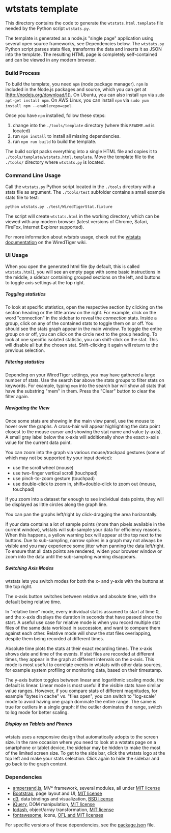 # wtstats template

This directory contains the code to generate the `wtstats.html.template` file needed by the Python script `wtstats.py`.

The template is generated as a node.js "single page" application using several open source frameworks, see Dependencies below. The `wtstats.py` Python script parses stats files, transforms the data and inserts it as JSON into the template. The resulting HTML page is completely self-contained and can be viewed in any modern browser.

### Build Process

To build the template, you need `npm` (node package manager). `npm` is included in the Node.js packages and source, which you can get at [http://nodejs.org/download/](). On Ubuntu, you can also install `npm` via `sudo apt-get install npm`. On AWS Linux, you can install `npm` via `sudo yum install npm --enablerepo=epel`.

Once you have `npm` installed, follow these steps: 

1. change into the `./tools/template` directory (where this `README.md` is located)
2. run `npm install` to install all missing dependencies. 
3. run `npm run build` to build the template. 

The build script packs everything into a single HTML file and copies it to `./tools/template/wtstats.html.template`. Move the template file to the `./tools/` directory where `wtstats.py` is located. 

### Command Line Usage

Call the `wtstats.py` Python script located in the `./tools` directory with a stats file as argument. The `./tools/test` subfolder contains a small example stats file to test: 

```
python wtstats.py ./test/WiredTigerStat.fixture
```

The script will create `wtstats.html` in the working directory, which can be viewed with any modern browser (latest versions of Chrome, Safari, FireFox, Internet Explorer supported).

For more information about _wtstats_ usage, check out the [wtstats documentation](https://github.com/wiredtiger/wiredtiger/wiki/WiredTiger-statistics) on the WiredTiger wiki.


### UI Usage

When you open the generated html file (by default, this is called `wtstats.html`), you will see an empty page with some basic instructions in the middle, a sidebar containing grouped sections on the left, and buttons to toggle axis settings at the top right.

##### Toggling statistics

To look at specific statistics, open the respective section by clicking on the section heading or the little arrow on the right. For example, click on the word "connection" in the sidebar to reveal the _connection_ stats. Inside a group, click on any of the contained stats to toggle them on or off. You should see the stats graph appear in the main window. To toggle the entire group on or off, you can click on the circle next to the group heading. To look at one specific isolated statistic, you can shift-click on the stat. This will disable all but the chosen stat. Shift-clicking it again will return to the previous selection.

##### Filtering statistics

Depending on your WiredTiger settings, you may have gathered a large number of stats. Use the search bar above the stats groups to filter stats on keywords. For example, typing `mem` into the search bar will show all stats that have the substring "mem" in them. Press the "Clear" button to clear the filter again.

##### Navigating the View

Once some stats are showing in the main view panel, use the mouse to hover over the graphs. A cross-hair will appear highlighting the data point closest to the mouse cursor and showing the stat name and value (y-axis). A small gray label below the x-axis will additionally show the exact x-axis value for the current data point.

You can zoom into the graph via various mouse/trackpad gestures (some of which may not be supported by your input device):

- use the scroll wheel (mouse)
- use two-finger vertical scroll (touchpad)
- use pinch-to-zoom gesture (touchpad)
- use double-click to zoom in, shift+double-click to zoom out (mouse, touchpad)

If you zoom into a dataset far enough to see individual data points, they will be displayed as little circles along the graph line.

You can pan the graphs left/right by click-dragging the area horizontally. 

If your data contains a lot of sample points (more than pixels available in the current window), wtstats will sub-sample your data for efficiency reasons. When this happens, a yellow warning box will appear at the top next to the buttons. Due to sub-sampling, narrow spikes in a graph may not always be visible and you may experience some jitter when panning the data left/right. To ensure that all data points are rendered, widen your browser window or zoom into the data until the sub-sampling warning disappears.


##### Switching Axis Modes

wtstats lets you switch modes for both the x- and y-axis with the buttons at the top right. 

The x-axis button switches between relative and absolute time, with the default being relative time.

In "relative time" mode, every individual stat is assumed to start at time 0, and the x-axis displays the duration in seconds that have passed since the start. A useful use case for relative mode is when you record multiple stat files of the same data workload in succession, and want to compare them against each other. Relative mode will show the stat files overlapping, despite them being recorded at different times.

Absolute time plots the stats at their exact recording times. The x-axis shows date and time of the events. If stat files are recorded at different times, they appear in the graph at different intervals on the x-axis. This mode is most useful to correlate events in wtstats with other data sources, for example system profiling or monitoring data, based on their timestamp.

The y-axis button toggles between linear and logarithmic scaling mode, the default is linear. Linear mode is most useful if the visible stats have similar value ranges. However, if you compare stats of different magnitudes, for example "bytes in cache" vs. "files open", you can switch to "log-scale" mode to avoid having one graph dominate the entire range. The same is true for outliers in a single graph: if the outlier dominates the range, switch to log mode for better scaling. 


##### Display on Tablets and Phones

wtstats uses a responsive design that automatically adopts to the screen size. In the rare occasion where you need to look at a wtstats page on a smartphone or tablet device, the sidebar may be hidden to make the most of the limited screen size. To get to the side bar, click the wtstats logo at the top left and make your stats selection. Click again to hide the sidebar and go back to the graph content.



### Dependencies

- [ampersand.js](http://ampersandjs.com/), MV* framework, several modules, all under [MIT license][1]
- [Bootstrap](http://www.getbootstrap.com/), page layout and UI, [MIT license][2]
- [d3](http://d3js.org/), data bindings and visualization, [BSD license][3]
- [jQuery](http://jquery.com/), DOM manipulation, [MIT license][4]
- [lodash](https://lodash.com/), object/array transformation, [MIT license][5]
- [fontawesome](http://fontawesome.io/), icons, [OFL and MIT licenses][6]

For specific versions of these dependencies, see the [package.json](./package.json) file.  

[1]: https://github.com/AmpersandJS/ampersand-view/blob/master/LICENSE.md
[2]: https://github.com/twbs/bootstrap/blob/master/LICENSE
[3]: https://github.com/mbostock/d3/blob/master/LICENSE
[4]: https://github.com/jquery/jquery/blob/2.1.3/MIT-LICENSE.txt
[5]: https://github.com/lodash/lodash/blob/master/LICENSE.txt
[6]: http://fontawesome.io/license/

